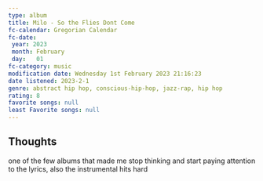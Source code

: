 ```yaml
---
type: album 
title: Milo - So the Flies Dont Come 
fc-calendar: Gregorian Calendar
fc-date: 
 year: 2023
 month: February
 day:   01
fc-category: music
modification date: Wednesday 1st February 2023 21:16:23
date listened: 2023-2-1 
genre: abstract hip hop, conscious-hip-hop, jazz-rap, hip hop 
rating: 8
favorite songs: null
least Favorite songs: null
---
```

## Thoughts

one of the few albums that made me stop thinking and start paying attention to the lyrics, also the instrumental hits hard